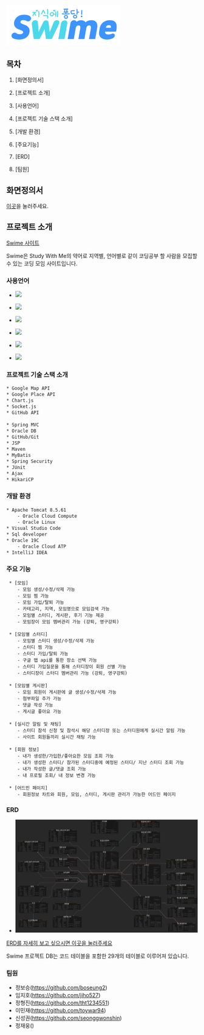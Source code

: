 <img src="documents/img/logo1.png" width="300px"/>

## 목차

1. [화면정의서]
   
2. [프로젝트 소개]

3. [사용언어] 

4. [프로젝트 기술 스택 소개]

5. [개발 환경]

6. [주요기능]

7. [ERD]

8. [팀원]

## 화면정의서

[이곳](./documents/story-board)을 눌러주세요.


## 프로젝트 소개
<a href = "http://www.swime.kro.kr/">Swime 사이트</a>

Swime은 Study With Me의 약어로 지역별, 언어별로 
같이 코딩공부 할 사람을 모집할 수 있는 코딩 모임 사이트입니다.


### 사용언어
<!--https://simpleicons.org/?q=jquery 사용법 여기서 참고-->
* <img src="https://img.shields.io/badge/Java-007396?style=flat-square&logo=Java&logoColor=white"/></a>
* <img src="https://img.shields.io/badge/Javascript-F7DF1E?style=flat-square&logo=Javascript&logoColor=black"/></a>
* <img src="https://img.shields.io/badge/jQuery-0769Ad?style=flat-square&logo=jQuery&logoColor=white"/></a>
* <img src="https://img.shields.io/badge/HTML5-E34F26?style=flat-square&logo=HTML5&logoColor=white"/></a>
* <img src="https://img.shields.io/badge/CSS3-1572B6?style=flat-square&logo=CSS3&logoColor=white"/></a>

* <img src="https://img.shields.io/badge/Oracle-F80000?style=flat-square&logo=Oracle&logoColor=White"/></a>

<!--
<img src="https://img.shields.io/badge/Spring-6DB33F?style=flat-square&logo=Spring&logoColor=White"/></a>
-->

### 프로젝트 기술 스택 소개

    * Google Map API
    * Google Place API
    * Chart.js
    * Socket.js
    * GitHub API
    
    * Spring MVC
    * Oracle DB
    * GitHub/Git
    * JSP
    * Maven
    * MyBatis
    * Spring Security
    * JUnit
    * Ajax
    * HikariCP

### 개발 환경
    * Apache Tomcat 8.5.61
        - Oracle Cloud Compute
        - Oracle Linux
    * Visual Studio Code
    * Sql developer
    * Oracle 19C
        - Oracle Cloud ATP  
    * IntelliJ IDEA


### 주요 기능
     * [모임]
        - 모임 생성/수정/삭제 가능
        - 모임 찜 가능
        - 모임 가입/탈퇴 가능
        - 카테고리, 지역, 모임명으로 모임검색 가능
        - 모임별 스터디, 게시판, 후기 기능 제공
        - 모임장이 모임 멤버관리 가능 (강퇴, 영구강퇴)

     * [모임별 스터디]
        - 모임별 스터디 생성/수정/삭제 가능
        - 스터디 찜 가능
        - 스터디 가입/탈퇴 가능
        - 구글 맵 api를 통한 장소 선택 가능
        - 스터디 가입질문을 통해 스터디장이 회원 선별 가능
        - 스터디장이 스터디 멤버관리 가능 (강퇴, 영구강퇴)

     * [모임별 게시판]
        - 모임 회원이 게시판에 글 생성/수정/삭제 가능
        - 첨부파일 추가 가능
        - 댓글 작성 가능
        - 게시글 좋아요 가능

     * [실시간 알림 및 채팅]
        - 스터디 참석 신청 및 참석시 해당 스터디장 또는 스터디원에게 실시간 알림 가능
        - 사이트 회원들끼리 실시간 채팅 가능

     * [회원 정보]
        - 내가 생성한/가입한/좋아요한 모임 조회 가능
        - 내가 생성한 스터디/ 참가된 스터디중에 예정된 스터디/ 지난 스터디 조회 가능
        - 내가 작성한 글/댓글 조회 가능
        - 내 프로필 조회/ 내 정보 변경 가능

     * [어드민 페이지]
        - 회원정보 차트와 회원, 모임, 스터디, 게시판 관리가 가능한 어드민 페이지



### ERD
* <img src="/documents/img/ERD.png"/>
<a href="https://www.erdcloud.com/d/NS5kC5psb35zgBd7e">ERD를 자세히 보고 싶으시면 이곳을 눌러주세요</a>

Swime 프로젝트 DB는 코드 테이블을 포함한 29개의 테이블로 이루어져 있습니다.


### 팀원

* 정보승(<a href="https://github.com/boseung2"/>https://github.com/boseung2)
* 임지호(<a href="https://github.com/jiho527"/>https://github.com/jiho527)
* 정형진(<a href="https://github.com/tht1234551"/>https://github.com/tht1234551)
* 이민재(<a href="https://github.com/toywar94"/>https://github.com/toywar94)
* 신성권(<a href="https://github.com/seonggwonshin"/>https://github.com/seonggwonshin)
* 정재웅()

